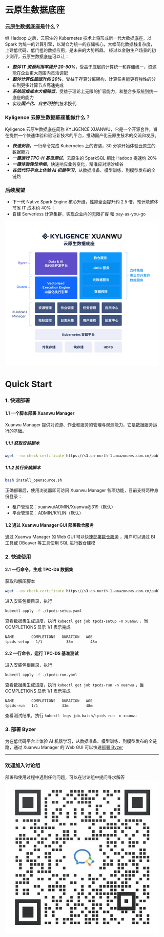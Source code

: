 云原生数据底座
============
### 云原生数据底座是什么？
继 Hadoop 之后，云原生的 Kubernetes 技术上将形成新一代大数据底座，以 Spark 为统一的计算引擎，以湖仓为统一的存储核心，大幅简化数据栈复杂度，上建低代码、低门槛的数据应用，是未来的大势所趋。
经过以金融生产场景的初步测评，云原生数据底座可以让：
- ***整体 IT 资源利用率提升 20-50%***，受益于底层的计算统一和存储统一，资源能在企业更大范围内灵活调配
- ***整体计算性能提升约 20%***，受益于存算分离架构，计算任务能更有弹性的分布到更多计算节点高速完成
- ***系统运维成本大幅降低***，受益于理论上无限的扩容能力，和整合多系统到统一底座的能力
- 实现***国产化、自主可控***的技术换代
### Kyligence 云原生数据底座能做什么？
Kyligence 云原生数据底座简称 KYLIGENCE XUANWU，它是一个开源套件，旨在提供一个快速体验和验证新技术的平台，推动国产化云原生技术的交流和发展。
- ***快速安装***，一行命令完成 Kubernetes 上的安装，30 分钟开始体验云原生的数据能力
- ***一键运行 TPC-H 基准测试***，云原生的 SparkSQL 相比 Hadoop 提速约 20%
- ***一键体验弹性伸缩***，快速响应业务变化，精准应对潮汐峰谷
- ***在低代码平台上体验 AI 机器学习***，从数据准备、模型训练、到模型发布的全链路
### 后续展望
- 下一代 Native Spark Engine 核心升级，性能全面提升约 2.5 倍，预计能整体节省 IT 成本约 40%！
- 自建 Serverless 计算集群，实现企业内的无限扩容 和 pay-as-you-go

![alt text](/asset/kyligence_xuanwu.png "Kyligence 云原生数据底座")

Quick Start
============
### 1. 快速部署
#### 1.1 一个脚本部署 Xuanwu Manager
Xuanwu Manager 提供对资源、作业和服务的管理与观测能力，它是数据服务运行的基础。
##### 1.1.1 获取安装脚本
```Bash
wget --no-check-certificate https://s3.cn-north-1.amazonaws.com.cn/public.kyligence.io/xuanwu/release/alpha20230310/install_opensource.sh
```
##### 1.1.2 执行安装脚本
```Bash
bash install_opensource.sh
```
正确部署后，使用浏览器即可访问 Xuanwu Manager 各项功能，目前支持两种身份登录：
- 租户管理员：xuanwu/ADMIN/Xuanwu@319（默认）
- 平台管理员：ADMIN/KYLIN（默认）


#### 1.2 通过 Xuanwu Manager GUI 部署数仓服务
通过 Xuanwu Manager 的 Web GUI 可以快速[部署数仓服务](./manual/dw_installation_guide.md "部署数仓服务") ，用户可以通过 BI 工具或 DBeaver 等工具使用 SQL 进行数仓建模

### 2. 快速使用
#### 2.1 一行命令，生成 TPC-DS 数据集
获取和解压脚本
```Bash
wget --no-check-certificate https://s3.cn-north-1.amazonaws.com.cn/public.kyligence.io/xuanwu-services/release/alpha20221230_opensource.tar.gz
```
进入安装包根目录，执行
```Bash
kubectl apply -f ./tpcds-setup.yaml
```
查看数据集生成进度，执行 ```kubectl get job tpcds-setup -n xuanwu``` ，当 COMPLETIONS 显示 1/1 表示完成
```
NAME        COMPLETIONS   DURATION   AGE
tpcds-setup   1/1           33m        48m
```
#### 2.2 一行命令，运行 TPC-DS 基准测试
进入安装包根目录，执行
```Bash
kubectl apply -f ./tpcds-run.yaml
```
查看数据集生成进度，执行 ```kubectl get job tpcds-run -n xuanwu``` ，当 COMPLETIONS 显示 1/1 表示完成
```
NAME        COMPLETIONS   DURATION   AGE
tpcds-run   1/1           33m        48m
```
查看测试结果，执行 ```kubectl logs job.batch/tpcds-run -n xuanwu``` 

### 3. 部署 Byzer
为在低代码平台上体验 AI 机器学习，从数据准备、模型训练、到模型发布的全链路，通过 Xuanwu Manager 的 Web GUI 可以快速[部署 Byzer](./manual/byzer_installation_guide.md "部署 Byzer") 


***

### 欢迎加入讨论组
部署和使用过程中遇到任何问题，可以在讨论组中提问寻求解答
![alt text](/asset/xuanwu_group_qrcode.png "玄武（XUANWU）讨论组")



